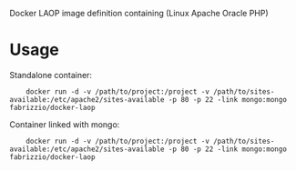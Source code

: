 Docker LAOP image definition containing (Linux Apache Oracle PHP)

Usage
=====

Standalone container:

```
    docker run -d -v /path/to/project:/project -v /path/to/sites-available:/etc/apache2/sites-available -p 80 -p 22 -link mongo:mongo fabrizzio/docker-laop
```

Container linked with mongo:

```
    docker run -d -v /path/to/project:/project -v /path/to/sites-available:/etc/apache2/sites-available -p 80 -p 22 -link mongo:mongo fabrizzio/docker-laop
```
